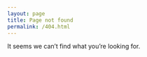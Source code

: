 ```yaml
---
layout: page
title: Page not found
permalink: /404.html
---
```


<p class="lead" markdown="1">It seems we can’t find what you’re looking for.</p>
